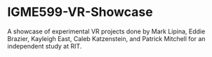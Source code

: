 # IGME599-VR-Showcase
 A showcase of experimental VR projects done by Mark Lipina, Eddie Brazier, Kayleigh East, Caleb Katzenstein, and Patrick Mitchell for an independent study at RIT.
